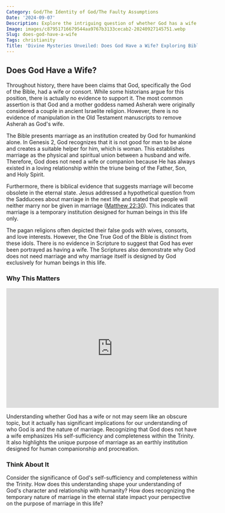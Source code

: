 ```yaml
---
Category: God/The Identity of God/The Faulty Assumptions
Date: '2024-09-07'
Description: Explore the intriguing question of whether God has a wife and delve into the various perspectives and beliefs surrounding this topic. Discover the mysteries and myths that have sparked curiosity throughout history.
Image: images/c87951716679544aa9767b3133cecab2-20240927145751.webp
Slug: does-god-have-a-wife
Tags: christianity
Title: 'Divine Mysteries Unveiled: Does God Have a Wife? Exploring Biblical Truths'
---
```


## Does God Have a Wife?

Throughout history, there have been claims that God, specifically the God of the Bible, had a wife or consort. While some historians argue for this position, there is actually no evidence to support it. The most common assertion is that God and a mother goddess named Asherah were originally considered a couple in ancient Israelite religion. However, there is no evidence of manipulation in the Old Testament manuscripts to remove Asherah as God's wife.

The Bible presents marriage as an institution created by God for humankind alone. In Genesis 2, God recognizes that it is not good for man to be alone and creates a suitable helper for him, which is woman. This establishes marriage as the physical and spiritual union between a husband and wife. Therefore, God does not need a wife or companion because He has always existed in a loving relationship within the triune being of the Father, Son, and Holy Spirit.

Furthermore, there is biblical evidence that suggests marriage will become obsolete in the eternal state. Jesus addressed a hypothetical question from the Sadducees about marriage in the next life and stated that people will neither marry nor be given in marriage ([Matthew 22:30](https://www.bibleref.com/Matthew/22/Matthew-22-30.html)). This indicates that marriage is a temporary institution designed for human beings in this life only.

The pagan religions often depicted their false gods with wives, consorts, and love interests. However, the One True God of the Bible is distinct from these idols. There is no evidence in Scripture to suggest that God has ever been portrayed as having a wife. The Scriptures also demonstrate why God does not need marriage and why marriage itself is designed by God exclusively for human beings in this life.

### Why This Matters


<iframe width="560" height="315" src="https://www.youtube.com/embed/5sw-NFvueK8" frameborder="0" allow="autoplay; encrypted-media" allowfullscreen></iframe>


Understanding whether God has a wife or not may seem like an obscure topic, but it actually has significant implications for our understanding of who God is and the nature of marriage. Recognizing that God does not have a wife emphasizes His self-sufficiency and completeness within the Trinity. It also highlights the unique purpose of marriage as an earthly institution designed for human companionship and procreation.

### Think About It

Consider the significance of God's self-sufficiency and completeness within the Trinity. How does this understanding shape your understanding of God's character and relationship with humanity? How does recognizing the temporary nature of marriage in the eternal state impact your perspective on the purpose of marriage in this life?